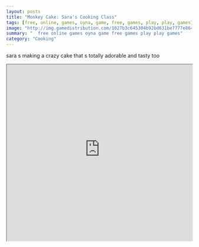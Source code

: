 ```yaml
---
layout: posts
title: "Monkey Cake: Sara's Cooking Class"
tags: [free, online, games, oyna, game, free, games, play, play, games]
image: "http://img.gamedistribution.com/1027b3c645304b92bd631be7777e864b.jpg"
summary: "  free online games oyna game free games play play games"
category: "Cooking"
---
```


sara s making a crazy cake that s totally adorable and tasty too

<iframe width="100%" height="480px;" src="http://flash.gamedistribution.com?game=1027b3c645304b92bd631be7777e864b"></iframe>